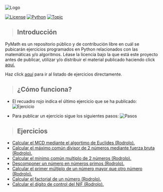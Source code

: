 ![Logo](https://i.imgur.com/WkTZMVy.png)

[![License](https://img.shields.io/badge/Licencia-CC%20BY--NC--ND%203.0%20ES-7cbb68)](https://creativecommons.org/licenses/by-nc-nd/3.0/es/) [![Python](https://img.shields.io/badge/Lenguaje-Python-3572A5)](https://es.wikipedia.org/wiki/Python) [![Topic](https://img.shields.io/badge/Tema-Matem%C3%A1ticas-4cccbc)](https://es.wikipedia.org/wiki/Matem%C3%A1ticas)

> ## Introducción
PyMath es un repositorio público y de contribución libre en cuál se pubicarán ejercicios programados en Python relacionados con las matemáticas y/o algoritmos. Léase la licencia bajo la que está este proyecto antes de publicar, utilizar y/o distribuir el material publicado haciendo click [aquí.](https://github.com/Rodrolo/PyMath/blob/master/LICENSE.md)

Haz click [aquí](https://github.com/Rodrolo/PyMath/blob/master/README.md#ejercicios) para ir al listado de ejercicios directamente.

> ## ¿Cómo funciona?
- El recuadro rojo indica el último ejercicio que se ha publicado:
![Ejercicio](https://i.imgur.com/KfFleVn.png)

- Para publicar un ejercicio sigue los siguientes pasos:
![Pasos](https://i.imgur.com/KdMNKa3.png)

> ## Ejercicios
+ [Calcular el MCD mediante el algortimo de Euclides (Rodrolo).](https://github.com/Rodrolo/PyMath/blob/master/Ejercicios/Calcular%20el%20MCD%20mediante%20el%20algortimo%20de%20Euclides%20(Rodrolo).py)
+ [Calcular el máximo común divisor de 2 números mediante fuerza bruta (Rodrolo).](https://github.com/Rodrolo/PyMath/blob/master/Ejercicios/Calcular%20el%20m%C3%A1ximo%20com%C3%BAn%20divisor%20de%202%20n%C3%BAmeros%20mediante%20fuerza%20bruta%20(Rodrolo).py)
+ [Calcular el mínimo común multiplo de 2 números (Rodrolo).](https://github.com/Rodrolo/PyMath/blob/master/Ejercicios/Calcular%20el%20m%C3%ADnimo%20com%C3%BAn%20multiplo%20de%202%20n%C3%BAmeros%20(Rodrolo).py)
+ [Descomponer un número en números primos (Rodrolo).](https://github.com/Rodrolo/PyMath/blob/master/Ejercicios/Descomponer%20un%20n%C3%BAmero%20en%20n%C3%BAmeros%20primos%20(Rodrolo).py)
+ [Calcular el primer múltiplo de un número mayor que otro número (Rodrolo).](https://github.com/Rodrolo/PyMath/blob/master/Ejercicios/Calcular%20el%20primer%20m%C3%BAltiplo%20de%20un%20n%C3%BAmero%20mayor%20que%20otro%20n%C3%BAmero%20(Rodrolo).py)
+ [Calcular el factorial de un número (Rodrolo).](https://github.com/Rodrolo/PyMath/blob/master/Ejercicios/Calcular%20el%20factorial%20de%20un%20n%C3%BAmero%20(Rodrolo).py)
+ [Calcular el dígito de control del NIF (Rodrolo).](https://github.com/Rodrolo/PyMath/blob/master/Ejercicios/Calcular%20el%20d%C3%ADgito%20de%20control%20del%20NIF%20(Rodrolo).py)
